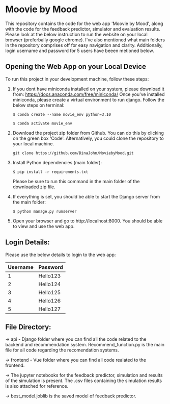 # Moovie by Mood

This repository contains the code for the web app 'Moovie by Mood', along with the code for the feedback predictor, simulator and evaluation results. Please look at the below instruction to run the website on your local browser (preferbally google chrome). I've also mentioned what main folders in the repository comprises off for easy navigation and clarity. Additionally, login username and password for 5 users have beeen metioned below.

## Opening the Web App on your Local Device

To run this project in your development machine, follow these steps:

1. If you dont have miniconda installed on your system, please download it from: https://docs.anaconda.com/free/miniconda/
   Once you've installed miniconda, please create a virtual environment to run django. Follow the below steps on terminal:
    ```console
    $ conda create --name movie_env python=3.10
    ```
    ```console
    $ conda activate movie_env
    ```
2. Download the project zip folder from Github. You can do this by clicking on the green box 'Code'. Alternatively, you could clone the repository to your local machine.
   ```console
   git clone https://github.com/DinaJohn/MoviebyMood.git
   ```
3. Install Python dependencies (main folder):

    ```console
    $ pip install -r requirements.txt
    ```
    Please be sure to run this command in the main folder of the downloaded zip file.


4. If everything is set, you should be able to start the Django server from the main folder:

    ```console
    $ python manage.py runserver
    ```

5. Open your browser and go to http://localhost:8000. You should be able to view and use the web app.

## Login Details:

Please use the below details to login to the web app:

| Username  | Password |
| ------------- | ------------- |
| 1  | Hello123  |
| 2  | Hello124  |
| 3  | Hello125  |
| 4  | Hello126  |
| 5  | Hello127  |

## File Directory:

-> api - Django folder where you can find all the code related to the backend and recommendation system. Recommend_function.py is the main file for all code regarding the recomendation systems.

-> frontend - Vue folder where you can find all code realated to the frontend.

-> The jupyter notebooks for the feedback predictor, simulation and results of the simulation is present. The .csv files containing the simulation results is also attached for reference.

-> best_model.joblib is the saved model of feedback predictor.
